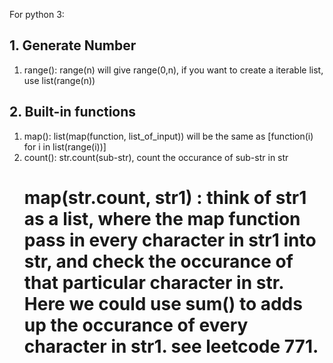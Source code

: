 For python 3:

## 1. Generate Number
1. range(): range(n) will give range(0,n), if you want to create a iterable list, use list(range(n))


## 2. Built-in functions
1. map(): list(map(function, list_of_input)) will be the same as [function(i) for i in list(range(i))]
2. count(): str.count(sub-str), count the occurance of sub-str in str
   # map(str.count, str1) : think of str1 as a list, where the map function pass in every character in str1 into str, and check the occurance of that particular character in str. Here we could use sum() to adds up the occurance of every character in str1. see leetcode 771.

   
          